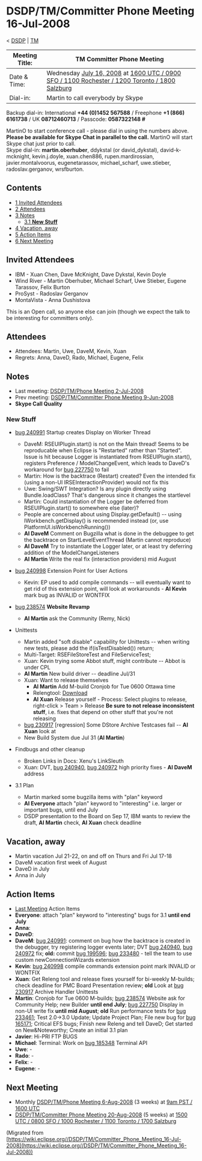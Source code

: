 

DSDP/TM/Committer Phone Meeting 16-Jul-2008
===========================================

< [DSDP](/DSDP "DSDP")‎ | [TM](/DSDP/TM "DSDP/TM")

| Meeting Title: | **TM Committer Phone Meeting** |
| --- | --- |
| Date & Time: | Wednesday [July 16, 2008](/index.php?title=July_16,_2008&action=edit&redlink=1 "July 16, 2008 (page does not exist)") at [1600 UTC / 0900 SFO / 1100 Rochester / 1200 Toronto / 1800 Salzburg](http://www.timeanddate.com/worldclock/meetingdetails.html?year=2008&month=7&day=16&hour=16&min=00&sec=0&p1=224&p2=159&p3=250&p4=136&p5=223&iv=1800) |
| Dial-in: | Martin to call everybody by Skype |

Backup dial-in: International **+44 (0)1452 567588** / Freephone **+1 (866) 6161738** / UK **08712460713** / Passcode: **0587322148 #**

MartinO to start conference call - please dial in using the numbers above.  
**Please be available for Skype Chat in parallel to the call.** MartinO will start Skype chat just prior to call.  
Skype dial-in: **martin.oberhuber**, ddykstal (or david\_dykstal), david-k-mcknight, kevin.j.doyle, xuan.chen886, rupen.mardirossian, javier.montalvoorus, eugenetarassov, michael\_scharf, uwe.stieber, radoslav.gerganov, wrsfburton.  

Contents
--------

*   [1 Invited Attendees](#Invited-Attendees)
*   [2 Attendees](#Attendees)
*   [3 Notes](#Notes)
    *   [3.1 **New Stuff**](#New-Stuff)
*   [4 Vacation, away](#Vacation.2C-away)
*   [5 Action Items](#Action-Items)
*   [6 Next Meeting](#Next-Meeting)

Invited Attendees
-----------------

*   IBM - Xuan Chen, Dave McKnight, Dave Dykstal, Kevin Doyle
*   Wind River - Martin Oberhuber, Michael Scharf, Uwe Stieber, Eugene Tarassov, Felix Burton
*   ProSyst - Radoslav Gerganov
*   MontaVista - Anna Dushistova

This is an Open call, so anyone else can join (though we expect the talk to be interesting for committers only).

Attendees
---------

*   Attendees: Martin, Uwe, DaveM, Kevin, Xuan
*   Regrets: Anna, DaveD, Rado, Michael, Eugene, Felix

Notes
-----

*   Last meeting: [DSDP/TM/Phone Meeting 2-Jul-2008](/DSDP/TM/Phone_Meeting_2-Jul-2008 "DSDP/TM/Phone Meeting 2-Jul-2008")
*   Prev meeting: [DSDP/TM/Committer Phone Meeting 9-Jun-2008](/DSDP/TM/Committer_Phone_Meeting_9-Jun-2008 "DSDP/TM/Committer Phone Meeting 9-Jun-2008")
*   **Skype Call Quality**

### **New Stuff**

*   [bug 240991](https://bugs.eclipse.org/bugs/show_bug.cgi?id=240991) Startup creates Display on Worker Thread
    *   DaveM: RSEUIPlugin.start() is not on the Main thread! Seems to be reproducable when Eclipse is "Restarted" rather than "Started". Issue is hit because Logger is instantiated from RSEUIPlugin.start(), registers Preference / ModelChangeEvent, which leads to DaveD's workaround for [bug 227750](https://bugs.eclipse.org/bugs/show_bug.cgi?id=227750) to fail
    *   Martin: How is the backtrace (Restart) created? Even the intended fix (using a non-UI IRSEInteractionProvider) would not fix this
    *   Uwe: Swing/SWT Integration? Is any plugin directly using Bundle.loadClass? That's dangerous since it changes the startlevel
    *   Martin: Could instantiation of the Logger be deferred from RSEUIPlugin.start() to somewhere else (later)?
    *   People are concerned about using Display.getDefault() -- using IWorkbench.getDisplay() is recommended instead (or, use PlatformUI.isWorkbenchRunning())
    *   **AI DaveM** Comment on Bugzilla what is done in the debuggee to get the backtrace on StartLevelEventThread (Martin cannot reproduce)
    *   **AI DaveM** Try to instantiate the Logger later, or at least try deferring addition of the ModelChangeListeners
    *   **AI Martin** Write the real fix (interaction providers) mid August

*   [bug 240998](https://bugs.eclipse.org/bugs/show_bug.cgi?id=240998) Extension Point for User Actions
    *   Kevin: EP used to add compile commands -- will eventually want to get rid of this extension point, will look at workarounds - **AI Kevin** mark bug as INVALID or WONTFIX

*   [bug 238574](https://bugs.eclipse.org/bugs/show_bug.cgi?id=238574) **Website Revamp**
    *   **AI Martin** ask the Community (Remy, Nick)

*   Unittests
    *   Martin added "soft disable" capability for Unittests -- when writing new tests, please add the if(isTestDisabled()) return;
    *   Multi-Target: RSEFileStoreTest and FileServiceTest;
    *   Xuan: Kevin trying some Abbot stuff, might contribute -- Abbot is under CPL
    *   **AI Martin** New build driver -- deadline Jul/31
    *   Xuan: Want to release themselves
        *   **AI Martin** Add M-build Cronjob for Tue 0600 Ottawa time
        *   Relengtool: [Download](http://download.eclipse.org/eclipse/downloads/drops/R-3.4-200806172000/index.php#org.eclipse.releng)
        *   **AI Xuan** Release yourself - Process: Select plugins to release, right-click > Team > Release **Be sure to not release inconsistent stuff**, i.e. fixes that depend on other stuff that you're not releasing
    *   [bug 230917](https://bugs.eclipse.org/bugs/show_bug.cgi?id=230917) \[regression\] Some DStore Archive Testcases fail -- **AI Xuan** look at
    *   New Build System due Jul 31 (**AI Martin**)

*   Findbugs and other cleanup
    *   Broken Links in Docs: Xenu's LinkSleuth
    *   Xuan: DVT, [bug 240940](https://bugs.eclipse.org/bugs/show_bug.cgi?id=240940), [bug 240972](https://bugs.eclipse.org/bugs/show_bug.cgi?id=240972) high priority fixes - **AI DaveM** address

*   3.1 Plan
    *   Martin marked some bugzilla items with "plan" keyword
    *   **AI Everyone** attach "plan" keyword to "interesting" i.e. larger or important bugs, until end July
    *   DSDP presentation to the Board on Sep 17, IBM wants to review the draft, **AI Martin** check, **AI Xuan** check deadline

Vacation, away
--------------

*   Martin vacation Jul 21-22, on and off on Thurs and Fri Jul 17-18
*   DaveM vacation first week of August
*   DaveD in July
*   Anna in July

Action Items
------------

*   [Last Meeting](#Notes) Action Items
*   **Everyone**: attach "plan" keyword to "interesting" bugs for 3.1 **until end July**
*   **Anna**:
*   **DaveD**:
*   **DaveM**: [bug 240991](https://bugs.eclipse.org/bugs/show_bug.cgi?id=240991): comment on bug how the backtrace is created in the debugger, try registering logger events later; DVT [bug 240940](https://bugs.eclipse.org/bugs/show_bug.cgi?id=240940), [bug 240972](https://bugs.eclipse.org/bugs/show_bug.cgi?id=240972) fix; **old:** commit [bug 199596](https://bugs.eclipse.org/bugs/show_bug.cgi?id=199596); [bug 233480](https://bugs.eclipse.org/bugs/show_bug.cgi?id=233480) \- tell the team to use custom newConnectionWizards extension
*   **Kevin**: [bug 240998](https://bugs.eclipse.org/bugs/show_bug.cgi?id=240998) compile commands extension point mark INVALID or WONTFIX
*   **Xuan**: Get Releng tool and release fixes yourself for bi-weekly M-builds; check deadline for PMC Board Presentation review; **old** Look at [bug 230917](https://bugs.eclipse.org/bugs/show_bug.cgi?id=230917) Archive Handler Unittests
*   **Martin**: Cronjob for Tue 0600 M-builds; [bug 238574](https://bugs.eclipse.org/bugs/show_bug.cgi?id=238574) Website ask for Community Help; new Builder **until end July**; [bug 227750](https://bugs.eclipse.org/bugs/show_bug.cgi?id=227750) Display in non-UI write fix **until mid August**; **old** Run performance tests for [bug 233461](https://bugs.eclipse.org/bugs/show_bug.cgi?id=233461); Test 2.0->3.0 Update; Update Project Plan; File new bug for [bug 165171](https://bugs.eclipse.org/bugs/show_bug.cgi?id=165171); Critical EFS bugs; Finish new Releng and tell DaveD; Get started on New&Noteworthy; Create an initial 3.1 plan
*   **Javier**: Hi-PRI FTP BUGS
*   **Michael**: Terminal: Work on [bug 185348](https://bugs.eclipse.org/bugs/show_bug.cgi?id=185348) Terminal API
*   **Uwe**: -
*   **Rado**: -
*   **Felix**: -
*   **Eugene**: -

Next Meeting
------------

*   Monthly [DSDP/TM/Phone Meeting 6-Aug-2008](/DSDP/TM/Phone_Meeting_6-Aug-2008 "DSDP/TM/Phone Meeting 6-Aug-2008") (3 weeks) at [9am PST / 1600 UTC](http://www.timeanddate.com/worldclock/fixedtime.html?month=8&day=6&year=2008&hour=16&min=00&sec=0&p1=0)
*   [DSDP/TM/Committer Phone Meeting 20-Aug-2008](/DSDP/TM/Committer_Phone_Meeting_20-Aug-2008 "DSDP/TM/Committer Phone Meeting 20-Aug-2008") (5 weeks) at [1500 UTC / 0800 SFO / 1000 Rochester / 1100 Toronto / 1700 Salzburg](http://www.timeanddate.com/worldclock/meetingdetails.html?year=2008&month=8&day=20&hour=15&min=00&sec=0&p1=224&p2=159&p3=250&p4=136&p5=223&iv=1800)


(Migrated from [https://wiki.eclipse.org//DSDP/TM/Committer_Phone_Meeting_16-Jul-2008](https://wiki.eclipse.org//DSDP/TM/Committer_Phone_Meeting_16-Jul-2008))